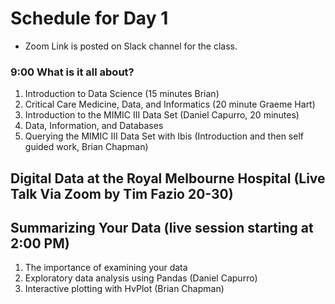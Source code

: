 # Schedule for Day 1

- Zoom Link is posted on Slack channel for the class.


### 9:00 What is it all about?
1. Introduction to Data Science (15 minutes Brian)
1. Critical Care Medicine, Data, and Informatics (20 minute Graeme Hart)
1. Introduction to the MIMIC III Data Set (Daniel Capurro, 20 minutes)
1. Data, Information, and Databases
  1. Querying the MIMIC III Data Set with Ibis (Introduction and then self guided work, Brian Chapman)
  
##  Digital Data at the Royal Melbourne Hospital (Live Talk Via Zoom by Tim Fazio 20-30)

  
## Summarizing Your Data (live session starting at 2:00 PM)
1. The importance of examining your data
1. Exploratory data analysis using Pandas (Daniel Capurro)
1. Interactive plotting with HvPlot (Brian Chapman)

